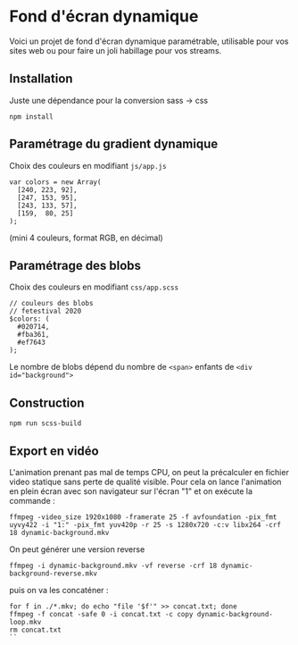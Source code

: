 # Fond d'écran dynamique

Voici un projet de fond d'écran dynamique paramétrable, utilisable pour vos sites web ou pour faire un joli habillage pour vos streams.

## Installation

Juste une dépendance pour la conversion sass -> css

```
npm install
```

## Paramétrage du gradient dynamique

Choix des couleurs en modifiant `js/app.js`

```
var colors = new Array(
  [240, 223, 92],
  [247, 153, 95],
  [243, 133, 57],
  [159,  80, 25]
);
```

(mini 4 couleurs, format RGB, en décimal)

## Paramétrage des blobs

Choix des couleurs en modifiant `css/app.scss`
```
// couleurs des blobs
// fetestival 2020
$colors: (
  #020714,
  #fba361,
  #ef7643
);
```

Le nombre de blobs dépend du nombre de `<span>` enfants de `<div id="background">`

## Construction

```
npm run scss-build
```

## Export en vidéo

L'animation prenant pas mal de temps CPU, on peut la précalculer en fichier video statique sans perte de qualité visible.
Pour cela on lance l'animation en plein écran avec son navigateur sur l'écran "1" et on exécute la commande :

```
ffmpeg -video_size 1920x1080 -framerate 25 -f avfoundation -pix_fmt uyvy422 -i "1:" -pix_fmt yuv420p -r 25 -s 1280x720 -c:v libx264 -crf 18 dynamic-background.mkv
```

On peut générer une version reverse

```
ffmpeg -i dynamic-background.mkv -vf reverse -crf 18 dynamic-background-reverse.mkv
```

puis on va les concaténer :

```
for f in ./*.mkv; do echo "file '$f'" >> concat.txt; done
ffmpeg -f concat -safe 0 -i concat.txt -c copy dynamic-background-loop.mkv
rm concat.txt
``

